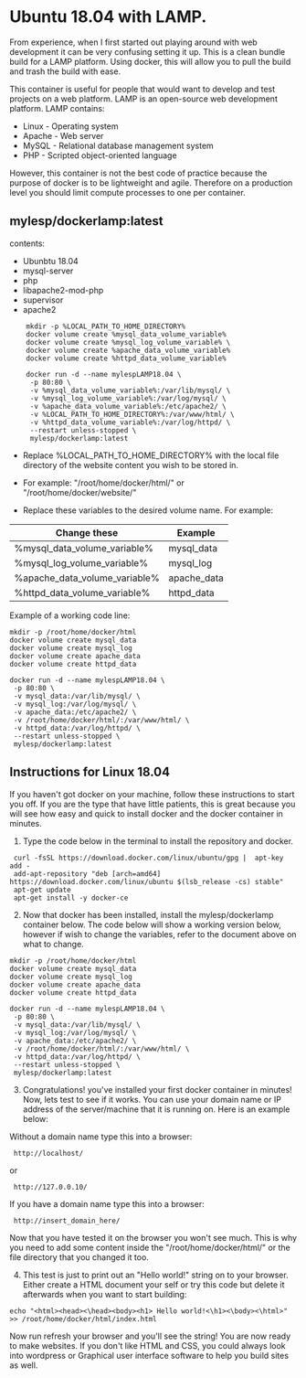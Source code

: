 # Ubuntu 18.04 with LAMP.

From experience, when I first started out playing around with web development it can be very confusing setting it up. This is a clean bundle build for a LAMP platform. Using docker, this will allow you to pull the build and trash the build with ease.

This container is useful for people that would want to develop and test projects on a web platform. LAMP is an open-source web development platform. LAMP contains: 
* Linux - Operating system 
* Apache - Web server
* MySQL - Relational database management system 
* PHP - Scripted object-oriented language

However, this container is not the best code of practice because the purpose of docker is to be lightweight and agile. Therefore on a production level you should limit compute processes to one per container. 

## mylesp/dockerlamp:latest
contents: 
  * Ubunbtu 18.04
  * mysql-server
  * php
  * libapache2-mod-php
  * supervisor
  * apache2
```
    mkdir -p %LOCAL_PATH_TO_HOME_DIRECTORY% 
    docker volume create %mysql_data_volume_variable% 
    docker volume create %mysql_log_volume_variable% \ 
    docker volume create %apache_data_volume_variable% 
    docker volume create %httpd_data_volume_variable% 
    
    docker run -d --name mylespLAMP18.04 \
     -p 80:80 \
     -v %mysql_data_volume_variable%:/var/lib/mysql/ \
     -v %mysql_log_volume_variable%:/var/log/mysql/ \
     -v %apache_data_volume_variable%:/etc/apache2/ \
     -v %LOCAL_PATH_TO_HOME_DIRECTORY%:/var/www/html/ \
     -v %httpd_data_volume_variable%:/var/log/httpd/ \
     --restart unless-stopped \
     mylesp/dockerlamp:latest
```

* Replace %LOCAL_PATH_TO_HOME_DIRECTORY% with the local file directory of the website content you wish to be stored in.
* For example: "/root/home/docker/html/" or "/root/home/docker/website/"


* Replace these variables to the desired volume name. For example: 

|        Change these         |     Example
|-----------------------------|---------------
|%mysql_data_volume_variable% | mysql_data 
|%mysql_log_volume_variable%  | mysql_log
|%apache_data_volume_variable%| apache_data
|%httpd_data_volume_variable% | httpd_data

Example of a working code line:
```
mkdir -p /root/home/docker/html
docker volume create mysql_data 
docker volume create mysql_log
docker volume create apache_data
docker volume create httpd_data

docker run -d --name mylespLAMP18.04 \
 -p 80:80 \
 -v mysql_data:/var/lib/mysql/ \
 -v mysql_log:/var/log/mysql/ \
 -v apache_data:/etc/apache2/ \
 -v /root/home/docker/html/:/var/www/html/ \
 -v httpd_data:/var/log/httpd/ \
 --restart unless-stopped \
 mylesp/dockerlamp:latest
```

## Instructions for Linux 18.04

If you haven't got docker on your machine, follow these instructions to start you off. If you are the type that have little patients, this is great because you will see how easy and quick to install docker and the docker container in minutes.

1) Type the code below in the terminal to install the repository and docker. 
```
 curl -fsSL https://download.docker.com/linux/ubuntu/gpg |  apt-key add -
 add-apt-repository "deb [arch=amd64] https://download.docker.com/linux/ubuntu $(lsb_release -cs) stable"
 apt-get update
 apt-get install -y docker-ce
```
2) Now that docker has been installed, install the mylesp/dockerlamp container below. The code below will show a working version below, however if wish to change the variables, refer to the document above on what to change.
```
mkdir -p /root/home/docker/html
docker volume create mysql_data 
docker volume create mysql_log
docker volume create apache_data
docker volume create httpd_data

docker run -d --name mylespLAMP18.04 \
 -p 80:80 \
 -v mysql_data:/var/lib/mysql/ \
 -v mysql_log:/var/log/mysql/ \
 -v apache_data:/etc/apache2/ \
 -v /root/home/docker/html/:/var/www/html/ \
 -v httpd_data:/var/log/httpd/ \
 --restart unless-stopped \
 mylesp/dockerlamp:latest
 ```


3) Congratulations! you've installed your first docker container in minutes! Now, lets test to see if it works. You can use your domain name or IP address of the server/machine that it is running on. Here is an example below: 

Without a domain name type this into a browser:
```
 http://localhost/
```
or
```
 http://127.0.0.10/ 
```
If you have a domain name type this into a browser:

```
 http://insert_domain_here/
```
Now that you have tested it on the browser you won't see much. This is why you need to add some content inside the "/root/home/docker/html/" or the file directory that you changed it too.

4) This test is just to print out an "Hello world!" string on to your browser. Either create a HTML document your self or try this code but delete it afterwards when you want to start building:
```
echo "<html><head><\head><body><h1> Hello world!<\h1><\body><\html>" >> /root/home/docker/html/index.html
```
Now run refresh your browser and you'll see the string! You are now ready to make websites. If you don't like HTML and CSS, you could always look into wordpress or Graphical user interface software to help you build sites as well.


